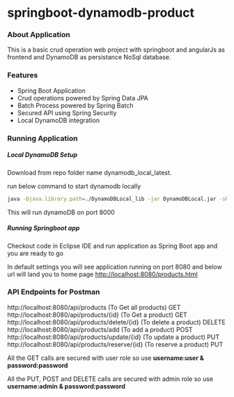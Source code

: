 # springboot-dynamodb-product

### About Application
This is a basic crud operation web project with springboot and angularJs as frontend and DynamoDB as persistance NoSql database.

### Features
* Spring Boot Application
* Crud operations powered by Spring Data JPA
* Batch Process powered by Spring Batch
* Secured API using Spring Security
* Local DynamoDB integration

### Running Application

##### Local DynamoDB Setup
Download from repo folder name dynamodb_local_latest.

run below command to start dynamodb locally
```bash
java -Djava.library.path=./DynamoDBLocal_lib -jar DynamoDBLocal.jar -sharedDb
```
This will run dynamoDB on  port 8000

##### Running Springboot app
Checkout code in Eclipse IDE and run application as Spring Boot app and you are ready to go

In default settings you will see application running on port 8080 and below url will land you to home page
[http://localhost:8080/products.html](http://localhost:8080/products.html)

### API Endpoints for Postman
http://localhost:8080/api/products (To Get all products) GET
http://localhost:8080/api/products/{id} (To Get a product) GET
http://localhost:8080/api/products/delete/{id} (To delete a product) DELETE
http://localhost:8080/api/products/add (To add a product) POST
http://localhost:8080/api/products/update/{id} (To update a product) PUT
http://localhost:8080/api/products/reserve/{id} (To reserve a product) PUT

All the GET calls are secured with user role so use  **username:user & password:password**

All the PUT, POST and DELETE calls are secured with admin role so use **username:admin & password:password**




